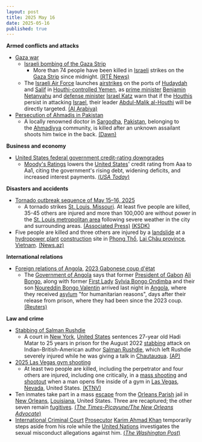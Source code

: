 ```yaml
---
layout: post
title: 2025 May 16
date: 2025-05-16
published: true
---
```



**Armed conflicts and attacks**

* [Gaza war](https://en.wikipedia.org/wiki/Gaza_war "Gaza war")
  + [Israeli bombing of the Gaza Strip](https://en.wikipedia.org/wiki/Israeli_bombing_of_the_Gaza_Strip "Israeli bombing of the Gaza Strip")
    - More than 74 people have been killed in [Israeli](https://en.wikipedia.org/wiki/Israel_Defense_Forces "Israel Defense Forces") strikes on the [Gaza Strip](https://en.wikipedia.org/wiki/Gaza_Strip "Gaza Strip") since midnight. [(RTÉ News)](https://www.rte.ie/news/middle-east/2025/0516/1513210-israeli-strikes-gaza/)
  + The [Israeli Air Force](https://en.wikipedia.org/wiki/Israeli_Air_Force "Israeli Air Force") launches [airstrikes](https://en.wikipedia.org/wiki/Airstrike "Airstrike") on the ports of [Hudaydah](https://en.wikipedia.org/wiki/Hudaydah_Port "Hudaydah Port") and [Salif](https://en.wikipedia.org/wiki/Port_of_Salif "Port of Salif") in [Houthi-controlled Yemen](https://en.wikipedia.org/wiki/Houthi-controlled_territory_of_Yemen "Houthi-controlled territory of Yemen"), as [prime minister](https://en.wikipedia.org/wiki/Israeli_Prime_Minister "Israeli Prime Minister") [Benjamin Netanyahu](https://en.wikipedia.org/wiki/Benjamin_Netanyahu "Benjamin Netanyahu") and [defense minister](https://en.wikipedia.org/wiki/Israeli_Defense_Minister "Israeli Defense Minister") [Israel Katz](https://en.wikipedia.org/wiki/Israel_Katz "Israel Katz") warn that if the [Houthis](https://en.wikipedia.org/wiki/Houthis "Houthis") persist in attacking [Israel](https://en.wikipedia.org/wiki/Israel "Israel"), their leader [Abdul-Malik al-Houthi](https://en.wikipedia.org/wiki/Abdul-Malik_al-Houthi "Abdul-Malik al-Houthi") will be directly targeted. [(Al Arabiya)](https://english.alarabiya.net/News/middle-east/2025/05/16/israel-says-it-severely-damaged-yemeni-ports-vows-to-kill-houthi-leader-)
* [Persecution of Ahmadis in Pakistan](https://en.wikipedia.org/wiki/Persecution_of_Ahmadis_%28Pakistan%29 "Persecution of Ahmadis (Pakistan)")
  + A locally renowned doctor in [Sargodha](https://en.wikipedia.org/wiki/Sargodha "Sargodha"), [Pakistan](https://en.wikipedia.org/wiki/Pakistan "Pakistan"), belonging to the [Ahmadiyya](https://en.wikipedia.org/wiki/Ahmadiyya "Ahmadiyya") community, is killed after an unknown assailant shoots him twice in the back. [(Dawn)](https://www.dawn.com/news/1911437)

**Business and economy**

* [United States federal government credit-rating downgrades](https://en.wikipedia.org/wiki/United_States_federal_government_credit-rating_downgrades "United States federal government credit-rating downgrades")
  + [Moody's Ratings](https://en.wikipedia.org/wiki/Moody%27s_Ratings "Moody's Ratings") lowers the [United States](https://en.wikipedia.org/wiki/United_States "United States")' credit rating from Aaa to Aa1, citing the government's rising debt, widening deficits, and increased interest payments. [(*USA Today*)](https://www.usatoday.com/story/money/2025/05/16/moodys-downgrade-us-credit-rating/83679952007/)

**Disasters and accidents**

* [Tornado outbreak sequence of May 15–16, 2025](https://en.wikipedia.org/wiki/Tornado_outbreak_sequence_of_May_15%E2%80%9316%2C_2025 "Tornado outbreak sequence of May 15–16, 2025")
  + A tornado strikes [St. Louis, Missouri](https://en.wikipedia.org/wiki/St._Louis%2C_Missouri "St. Louis, Missouri"). At least five people are killed, 35-45 others are injured and more than 100,000 are without power in the [St. Louis metropolitan area](https://en.wikipedia.org/wiki/St._Louis_metropolitan_area "St. Louis metropolitan area") following severe weather in the city and surrounding areas. [(Associated Press)](https://www.yahoo.com/news/st-louis-mayor-says-authorities-225503510.html) [(KSDK)](https://www.ksdk.com/article/weather/severe-weather/st-louis-tornadoes-do-damage-to-city-buildings-power-outages/63-38d2932d-a4d9-4445-ac98-bcd8e8b99008)
* Five people are killed and three others are injured by a [landslide](https://en.wikipedia.org/wiki/Landslide "Landslide") at a [hydropower plant](https://en.wikipedia.org/wiki/Hydropower_plant "Hydropower plant") [construction](https://en.wikipedia.org/wiki/Construction "Construction") site in [Phong Thổ](https://en.wikipedia.org/wiki/Phong_Th%E1%BB%95_district "Phong Thổ district"), [Lai Châu province](https://en.wikipedia.org/wiki/Lai_Ch%C3%A2u_province "Lai Châu province"), [Vietnam](https://en.wikipedia.org/wiki/Vietnam "Vietnam"). [(News.az)](https://news.az/news/landslide-at-hydropower-project-leaves-five-dead-in-n-vietnam)

**International relations**

* [Foreign relations of Angola](https://en.wikipedia.org/wiki/Foreign_relations_of_Angola "Foreign relations of Angola"), [2023 Gabonese coup d'état](https://en.wikipedia.org/wiki/2023_Gabonese_coup_d%27%C3%A9tat "2023 Gabonese coup d'état")
  + The [Government of Angola](https://en.wikipedia.org/wiki/Government_of_Angola "Government of Angola") says that former [President of Gabon](https://en.wikipedia.org/wiki/President_of_Gabon "President of Gabon") [Ali Bongo](https://en.wikipedia.org/wiki/Ali_Bongo "Ali Bongo"), along with former [First Lady](https://en.wikipedia.org/wiki/First_Lady_of_Gabon "First Lady of Gabon") [Sylvia Bongo Ondimba](https://en.wikipedia.org/wiki/Sylvia_Bongo_Ondimba "Sylvia Bongo Ondimba") and their son [Noureddin Bongo Valentin](https://en.wikipedia.org/wiki/Noureddin_Bongo_Valentin "Noureddin Bongo Valentin") arrived last night in [Angola](https://en.wikipedia.org/wiki/Angola "Angola"), where they received [asylum](https://en.wikipedia.org/wiki/Right_of_asylum "Right of asylum") "for humanitarian reasons", days after their release from prison, where they had been since the 2023 coup. [(Reuters)](https://www.reuters.com/world/africa/gabons-ousted-president-bongo-flies-angola-with-family-angola-says-2025-05-16/)

**Law and crime**

* [Stabbing of Salman Rushdie](https://en.wikipedia.org/wiki/Stabbing_of_Salman_Rushdie "Stabbing of Salman Rushdie")
  + A court in [New York](https://en.wikipedia.org/wiki/New_York_%28state%29 "New York (state)"), [United States](https://en.wikipedia.org/wiki/United_States "United States") sentences 27-year old Hadi Matar to 25 years in prison for the August 2022 [stabbing](https://en.wikipedia.org/wiki/Stabbing "Stabbing") attack on Indian-British-American author [Salman Rushdie](https://en.wikipedia.org/wiki/Salman_Rushdie "Salman Rushdie"), which left Rushdie severely injured while he was giving a talk in [Chautauqua](https://en.wikipedia.org/wiki/Chautauqua%2C_New_York "Chautauqua, New York"). [(AP)](https://apnews.com/article/salman-rushdie-stabbing-terrorism-hadi-matar-fatwa-d9da211d681f5e110d22bac07f3c896b)
* [2025 Las Vegas gym shooting](https://en.wikipedia.org/wiki/2025_Las_Vegas_gym_shooting "2025 Las Vegas gym shooting")
  + At least two people are killed, including the perpetrator and four others are injured, including one critically, in a [mass shooting](https://en.wikipedia.org/wiki/Mass_shooting "Mass shooting") and [shootout](https://en.wikipedia.org/wiki/Shootout "Shootout") when a man opens fire inside of a gym in [Las Vegas](https://en.wikipedia.org/wiki/Las_Vegas "Las Vegas"), [Nevada](https://en.wikipedia.org/wiki/Nevada "Nevada"), United States. [(KTNV)](https://www.ktnv.com/news/police-one-person-killed-others-injured-when-gunman-opens-fire-inside-northwest-las-vegas-gym)
* Ten inmates take part in a mass [escape](https://en.wikipedia.org/wiki/Prison_escape "Prison escape") from the [Orleans Parish](https://en.wikipedia.org/wiki/Orleans_Parish "Orleans Parish") jail in [New Orleans](https://en.wikipedia.org/wiki/New_Orleans "New Orleans"), [Louisiana](https://en.wikipedia.org/wiki/Louisiana "Louisiana"), United States. Three are recaptured; the other seven remain [fugitives](https://en.wikipedia.org/wiki/Fugitive "Fugitive"). [(*The Times-Picayune/The New Orleans Advocate*)](https://www.nola.com/news/crime_police/third-inmate-arrest-nola/article_a10798a3-a900-4eeb-a432-4283a1f4cefc.html#tncms-source=featured-2)
* [International Criminal Court](https://en.wikipedia.org/wiki/International_Criminal_Court "International Criminal Court") [Prosecutor](https://en.wikipedia.org/wiki/Prosecutor_of_the_International_Criminal_Court "Prosecutor of the International Criminal Court") [Karim Ahmad Khan](https://en.wikipedia.org/wiki/Karim_Ahmad_Khan "Karim Ahmad Khan") temporarily steps aside from his role while the [United Nations](https://en.wikipedia.org/wiki/United_Nations "United Nations") investigates the sexual misconduct allegations against him. [(*The Washington Post*)](https://www.washingtonpost.com/national-security/2025/05/16/karim-khan-international-criminal-court-putin-netanyahu/)

